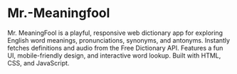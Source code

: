 # Mr.-Meaningfool
Mr. MeaningFool is a playful, responsive web dictionary app for exploring English word meanings, pronunciations, synonyms, and antonyms. Instantly fetches definitions and audio from the Free Dictionary API. Features a fun UI, mobile-friendly design, and interactive word lookup. Built with HTML, CSS, and JavaScript.
